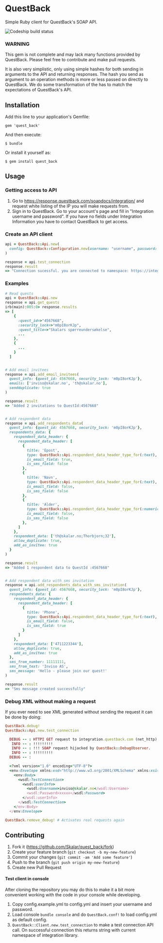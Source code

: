 # QuestBack

Simple Ruby client for QuestBack's SOAP API.

![Codeship build status](https://codeship.com/projects/74070280-df99-0133-54e5-460ef9277ccd/status?branch=master)

### WARNING

This gem is not complete and may lack many functions provided by QuestBack.
Please feel free to contribute and make pull requests.

It is also very simplistic, only using simple hashes for both sending in arguments to the API and returning responses.
The hash you send as argument to an operation methods is more or less passed on directly to QuestBack. We do some
transformation of the has to match the expectations of QuestBack's API.




## Installation

Add this line to your application's Gemfile:

    gem 'quest_back'

And then execute:

    $ bundle

Or install it yourself as:

    $ gem install quest_back

## Usage

### Getting access to API

1. Go to https://response.questback.com/soapdocs/integration/ and request white listing of the IP you will make requests from.
2. Sign in to QuestBack. Go to your account's page and fill in "Integration username and password".
   If you have no fields under Integration Information you have to contact QuestBack to get access.

### Create an API client

```ruby
api = QuestBack::Api.new(
  config: QuestBack::Configuration.new(username: "username", password: "password")
)

response = api.test_connection
response.result
=> "Connection sucessful. you are connected to namespace: https://integration.questback.com/2011/03"
```

### Examples

```ruby
# Read quests
api = QuestBack::Api.new
response = api.get_quests
irb(main):005:0> response.results
=> [
    {
      :quest_id=>"4567668",
      :security_lock=>"m0pI8orKJp",
      :quest_title=>"Skalars spørreundersøkelse",
      ...
    },
    {
      ...
    }
  ]


# Add email invitees
response = api.add_email_invitees(
  quest_info: {quest_id: 4567668, security_lock: 'm0pI8orKJp'},
  emails: ['inviso@skalar.no', 'th@skalar.no'],
  sendduplicate: true
)

response.result
=> "Added 2 invitations to QuestId:4567668"


# Add respondent data
response = api.add_respondents_data(
  quest_info: {quest_id: 4567668, security_lock: 'm0pI8orKJp'},
  respondents_data: {
    respondent_data_header: {
      respondent_data_header: [
        {
          title: 'Epost',
          type: QuestBack::Api.respondent_data_header_type_for(:text),
          is_email_field: true,
          is_sms_field: false
        },
        {
          title: 'Navn',
          type: QuestBack::Api.respondent_data_header_type_for(:text),
          is_email_field: false,
          is_sms_field: false
        },
        {
          title: 'Alder',
          type: QuestBack::Api.respondent_data_header_type_for(:numeric),
          is_email_field: false,
          is_sms_field: false
        },
      ]
    },
    respondent_data: ['th@skalar.no;Thorbjorn;32'],
    allow_duplicate: true,
    add_as_invitee: true
  }
)

response.result
=> "Added 1 respondent data to QuestId :4567668"


# Add respondent data with sms invitation
response = api.add_respondents_data_with_sms_invitation(
  quest_info: {quest_id: 4567668, security_lock: 'm0pI8orKJp'},
  respondents_data: {
    respondent_data_header: {
      respondent_data_header: [
        {
          title: 'Phone',
          type: QuestBack::Api.respondent_data_header_type_for(:text),
          is_email_field: false,
          is_sms_field: true
        }
      ]
    },
    respondent_data: ['4711223344'],
    allow_duplicate: true,
    add_as_invitee: true
  },
  sms_from_number: 11111111,
  sms_from_text: 'Inviso AS',
  sms_message: 'Hello - please join our quest!'
)

response.result
=> "Sms message created successfully"
```

### Debug XML without making a request

If you ever need to see XML generated without sending the request it can be done by doing:

```ruby
QuestBack.debug!
QuestBack::Api.new.test_connection

  DEBUG -- : HTTPI GET request to integration.questback.com (net_http)
   INFO -- : !!!!!!!!!
   INFO -- : !!! SOAP request hijacked by QuestBack::DebugObserver.
   INFO -- : !!!!!!!!!
  DEBUG -- :

  <?xml version="1.0" encoding="UTF-8"?>
  <env:Envelope xmlns:xsd="http://www.w3.org/2001/XMLSchema" xmlns:xsi="http://www.w3.org/2001/XMLSchema-instance" xmlns:wsdl="https://integration.questback.com/2011/03" xmlns:env="http://schemas.xmlsoap.org/soap/envelope/" xmlns:array="http://schemas.microsoft.com/2003/10/Serialization/Arrays" xmlns:enum="http://schemas.microsoft.com/2003/10/Serialization/Enums">
    <env:Body>
      <wsdl:TestConnection>
        <wsdl:userInfo>
          <wsdl:Username>inviso@skalar.no</wsdl:Username>
          <wsdl:Password>xxxxx</wsdl:Password>
        </wsdl:userInfo>
      </wsdl:TestConnection>
    </env:Body>
  </env:Envelope>

QuestBack.remove_debug! # Activates real requests again
```



## Contributing

1. Fork it (https://github.com/Skalar/quest_back/fork)
2. Create your feature branch (`git checkout -b my-new-feature`)
3. Commit your changes (`git commit -am 'Add some feature'`)
4. Push to the branch (`git push origin my-new-feature`)
5. Create new Pull Request

#### Test client in console

After cloning the repository you may do this to make it a bit more convenient working
with the code in your console while developing.

1. Copy config.example.yml to config.yml and insert your username and password.
2. Load console `bundle console` and do `QuestBack.conf!` to load config.yml as default config.
3. `QuestBack::Client.new.test_connection` to make a test connection API call. On successful connection this returns string with current namespace of integration library.
